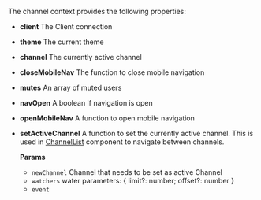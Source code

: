 The channel context provides the following properties:

- **client** The Client connection
- **theme** The current theme
- **channel** The currently active channel
- **closeMobileNav** The function to close mobile navigation
- **mutes** An array of muted users
- **navOpen** A boolean if navigation is open
- **openMobileNav** A function to open mobile navigation
- **setActiveChannel** A function to set the currently active channel. This is used in [ChannelList](#channellist) component to navigate between channels.

  **Params**

  - `newChannel` Channel that needs to be set as active Channel
  - `watchers` water parameters: { limit?: number; offset?: number }
  - `event`
